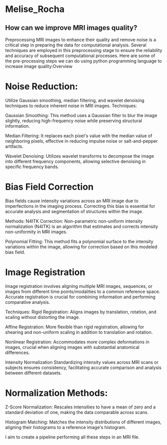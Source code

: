 # Melise_Rocha
## How can we improve MRI images quality?
Preprocessing MRI images to enhance their quality and remove noise is a critical step in preparing the data for computational analysis. Several techniques are employed in this preprocessing stage to ensure the reliability and accuracy of subsequent computational processes. Here are some of the pre-processing steps we can do using python programming language to increase image quality:Overview

# Noise Reduction: 
Utilize Gaussian smoothing, median filtering, and wavelet denoising techniques to reduce inherent noise in MRI images.
Techniques:

Gaussian Smoothing: This method uses a Gaussian filter to blur the image slightly, reducing high-frequency noise while preserving structural information.

Median Filtering: It replaces each pixel's value with the median value of neighboring pixels, effective in reducing impulse noise or salt-and-pepper artifacts.

Wavelet Denoising: Utilizes wavelet transforms to decompose the image into different frequency components, allowing selective denoising in specific frequency bands.

# Bias Field Correction
Bias fields cause intensity variations across an MRI image due to imperfections in the imaging process. Correcting this bias is essential for accurate analysis and segmentation of structures within the image.

Methods:
N4ITK Correction: Non-parametric non-uniform intensity normalization (N4ITK) is an algorithm that estimates and corrects intensity non-uniformity in MRI images.

Polynomial Fitting: This method fits a polynomial surface to the intensity variations within the image, allowing for correction based on this modeled bias field.

# Image Registration
Image registration involves aligning multiple MRI images, sequences, or images from different time points/modalities to a common reference space. Accurate registration is crucial for combining information and performing comparative analysis.

Techniques:
Rigid Registration: Aligns images by translation, rotation, and scaling without distorting the image.

Affine Registration: More flexible than rigid registration, allowing for shearing and non-uniform scaling in addition to translation and rotation.

Nonlinear Registration: Accommodates more complex deformations in images, crucial when aligning images with substantial anatomical differences.

Intensity Normalization
Standardizing intensity values across MRI scans or subjects ensures consistency, facilitating accurate comparison and analysis between different datasets.

# Normalization Methods:
Z-Score Normalization: Rescales intensities to have a mean of zero and a standard deviation of one, making the data comparable across scans.

Histogram Matching: Matches the intensity distributions of different images, aligning their histograms to a reference image's histogram.

I aim to create a pipeline performing all these steps in an MRI file.
